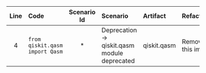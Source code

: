 | Line | Code | Scenario Id | Scenario | Artifact | Refactoring |
| :-: | :- | :-: | :- | :- | :- |
| 4 | `from qiskit.qasm import Qasm` | * | Deprecation -> qiskit.qasm module deprecated | qiskit.qasm | Remove this import |